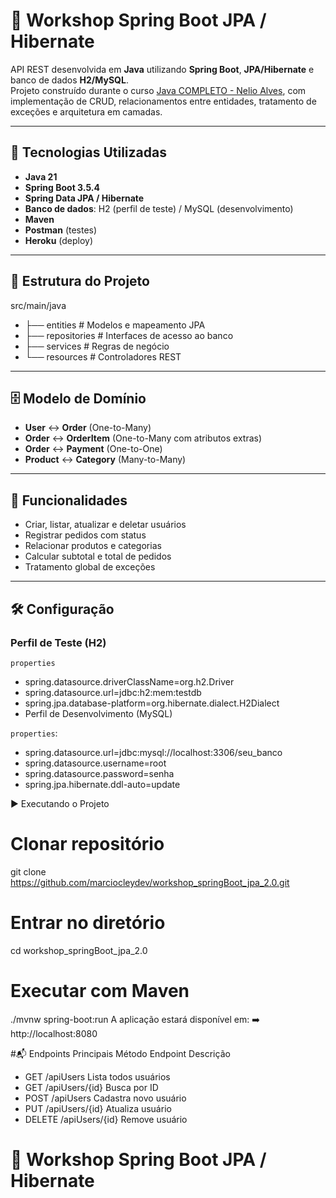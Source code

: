 # 🛒 Workshop Spring Boot JPA / Hibernate

API REST desenvolvida em **Java** utilizando **Spring Boot**, **JPA/Hibernate** e banco de dados **H2/MySQL**.  
Projeto construído durante o curso [Java COMPLETO - Nelio Alves](https://devsuperior.com.br), com implementação de CRUD, relacionamentos entre entidades, tratamento de exceções e arquitetura em camadas.

---

## 🚀 Tecnologias Utilizadas

- **Java 21**
- **Spring Boot 3.5.4**
- **Spring Data JPA / Hibernate**
- **Banco de dados**: H2 (perfil de teste) / MySQL (desenvolvimento)
- **Maven**
- **Postman** (testes)
- **Heroku** (deploy)

---

## 📂 Estrutura do Projeto

src/main/java
- ├── entities # Modelos e mapeamento JPA
- ├── repositories # Interfaces de acesso ao banco
- ├── services # Regras de negócio
- └── resources # Controladores REST

---

## 🗄️ Modelo de Domínio

- **User** ↔ **Order** (One-to-Many)
- **Order** ↔ **OrderItem** (One-to-Many com atributos extras)
- **Order** ↔ **Payment** (One-to-One)
- **Product** ↔ **Category** (Many-to-Many)

---

## 🔧 Funcionalidades

- Criar, listar, atualizar e deletar usuários
- Registrar pedidos com status
- Relacionar produtos e categorias
- Calcular subtotal e total de pedidos
- Tratamento global de exceções

---

## 🛠️ Configuração

### Perfil de Teste (H2)
```properties```
- spring.datasource.driverClassName=org.h2.Driver
- spring.datasource.url=jdbc:h2:mem:testdb
- spring.jpa.database-platform=org.hibernate.dialect.H2Dialect
- Perfil de Desenvolvimento (MySQL)

```properties```: 
- spring.datasource.url=jdbc:mysql://localhost:3306/seu_banco
- spring.datasource.username=root
- spring.datasource.password=senha
- spring.jpa.hibernate.ddl-auto=update

▶️ Executando o Projeto

# Clonar repositório
git clone https://github.com/marciocleydev/workshop_springBoot_jpa_2.0.git

# Entrar no diretório
cd workshop_springBoot_jpa_2.0

# Executar com Maven
./mvnw spring-boot:run
A aplicação estará disponível em:
➡️ http://localhost:8080

#📬 Endpoints Principais
Método	Endpoint	Descrição
- GET	/apiUsers	Lista todos usuários
- GET	/apiUsers/{id}	Busca por ID
- POST	/apiUsers	Cadastra novo usuário
- PUT	/apiUsers/{id}	Atualiza usuário
- DELETE	/apiUsers/{id}	Remove usuário
# 🛒 Workshop Spring Boot JPA / Hibernate

